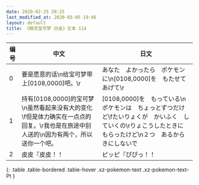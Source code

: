 ```yaml
---
date: 2020-02-25 20:25
last_modified_at: 2020-03-05 19:46
layout: default
title: 《精灵宝可梦 白金》文本 114
---
```

| 编号 | 中文 | 日文 |
| ---- | ---- | ---- |
| 0 | 要是愿意的话\n给宝可梦带上[0108,0000]吧。\r | あなた　よかったら　ポケモンに\n[0108,0000]を　もたせてあげて\r |
| 1 | 持有[0108,0000]的宝可梦\n虽然看起来没有大的变化\f但是体力确实在一点点的回复。\r我也是在旅途中别人送的\n因为有两个，所以送你一个吧。 | [0108,0000]を　もっている\nポケモンは　ちょっとずつだけど\fたいりょくが　かいふく　していくの\rりょこうしたときに　もらったけど\n２つ　あるから　きにしないで |
| 2 | 皮皮『皮皮！！ | ピッピ『ぴぴっ！！ |
{: .table .table-bordered .table-hover .xz-pokemon-text .xz-pokemon-text-Pt }
